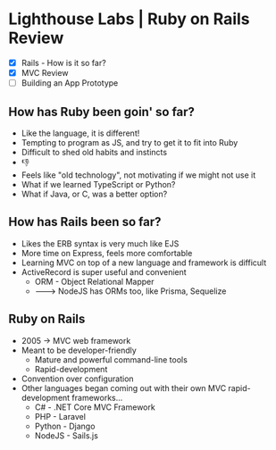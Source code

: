 # Lighthouse Labs | Ruby on Rails Review

* [X] Rails - How is it so far?
* [X] MVC Review
* [ ] Building an App Prototype

## How has Ruby been goin' so far?

* Like the language, it is different!
* Tempting to program as JS, and try to get it to fit into Ruby
* Difficult to shed old habits and instincts
* 👎
* Feels like "old technology", not motivating if we might not use it
* What if we learned TypeScript or Python?
* What if Java, or C, was a better option?

## How has Rails been so far?

* Likes the ERB syntax is very much like EJS
* More time on Express, feels more comfortable
* Learning MVC on top of a new language and framework is difficult
* ActiveRecord is super useful and convenient
  * ORM - Object Relational Mapper
  * ---> NodeJS has ORMs too, like Prisma, Sequelize

## Ruby on Rails

* 2005 -> MVC web framework
* Meant to be developer-friendly
  * Mature and powerful command-line tools
  * Rapid-development
* Convention over configuration
* Other languages began coming out with their own MVC rapid-development frameworks...
  * C# - .NET Core MVC Framework
  * PHP - Laravel
  * Python - Django
  * NodeJS - Sails.js
